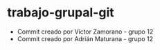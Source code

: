 # trabajo-grupal-git
- Commit creado por Víctor Zamorano - grupo 12
- Commit creado por Adrián Maturana - grupo 12
